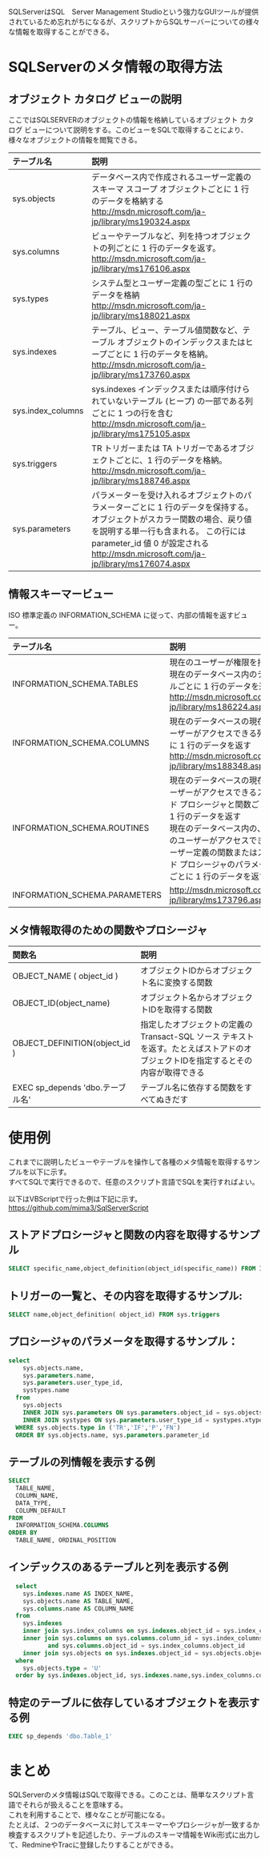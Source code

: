 SQLServerはSQL　Server Management Studioという強力なGUIツールが提供されているため忘れがちになるが、スクリプトからSQLサーバーについての様々な情報を取得することができる。  
  
# SQLServerのメタ情報の取得方法  
## オブジェクト カタログ ビューの説明  
ここではSQLSERVERのオブジェクトの情報を格納しているオブジェクト カタログ ビューについて説明をする。このビューをSQLで取得することにより、様々なオブジェクトの情報を閲覧できる。  
  
|テーブル名|説明|  
|:---------|:---|  
|sys.objects|データベース内で作成されるユーザー定義のスキーマ スコープ オブジェクトごとに 1 行のデータを格納する<BR>http://msdn.microsoft.com/ja-jp/library/ms190324.aspx|  
|sys.columns| ビューやテーブルなど、列を持つオブジェクトの列ごとに 1 行のデータを返す。 <BR>http://msdn.microsoft.com/ja-jp/library/ms176106.aspx|  
|sys.types|システム型とユーザー定義の型ごとに 1 行のデータを格納<BR>http://msdn.microsoft.com/ja-jp/library/ms188021.aspx|  
|sys.indexes|テーブル、ビュー、テーブル値関数など、テーブル オブジェクトのインデックスまたはヒープごとに 1 行のデータを格納。<BR>http://msdn.microsoft.com/ja-jp/library/ms173760.aspx|  
|sys.index_columns|sys.indexes インデックスまたは順序付けられていないテーブル (ヒープ) の一部である列ごとに 1 つの行を含む<BR>http://msdn.microsoft.com/ja-jp/library/ms175105.aspx|  
|sys.triggers|TR トリガーまたは TA トリガーであるオブジェクトごとに、1 行のデータを格納。<BR>http://msdn.microsoft.com/ja-jp/library/ms188746.aspx|  
|sys.parameters|パラメーターを受け入れるオブジェクトのパラメーターごとに 1 行のデータを保持する。 オブジェクトがスカラー関数の場合、戻り値を説明する単一行も含まれる。 この行には parameter_id 値 0 が設定される<BR>http://msdn.microsoft.com/ja-jp/library/ms176074.aspx|  
  
## 情報スキーマービュー  
ISO 標準定義の INFORMATION_SCHEMA に従って、内部の情報を返すビュー。  
  
|テーブル名|説明|  
|:---------|:---|  
|INFORMATION_SCHEMA.TABLES|現在のユーザーが権限を持つ、現在のデータベース内のテーブルごとに 1 行のデータを返す。<BR>http://msdn.microsoft.com/ja-jp/library/ms186224.aspx|  
|INFORMATION_SCHEMA.COLUMNS|現在のデータベースの現在のユーザーがアクセスできる列ごとに 1 行のデータを返す<BR>http://msdn.microsoft.com/ja-jp/library/ms188348.aspx|  
|INFORMATION_SCHEMA.ROUTINES|現在のデータベースの現在のユーザーがアクセスできるストアド プロシージャと関数ごとに、1 行のデータを返す<BR>現在のデータベース内の、現在のユーザーがアクセスできるユーザー定義の関数またはストアド プロシージャのパラメーターごとに 1 行のデータを返す.|http://msdn.microsoft.com/ja-jp/library/ms188757.aspx|  
|INFORMATION_SCHEMA.PARAMETERS|http://msdn.microsoft.com/ja-jp/library/ms173796.aspx|  
  
## メタ情報取得のための関数やプロシージャ  
|関数名|説明|  
|:-----|:---|  
|OBJECT_NAME ( object_id )|オブジェクトIDからオブジェクト名に変換する関数|  
|OBJECT_ID(object_name)|オブジェクト名からオブジェクトIDを取得する関数|  
|OBJECT_DEFINITION(object_id )|指定したオブジェクトの定義の Transact-SQL ソース テキストを返す。たとえばストアドのオブジェクトIDを指定するとその内容が取得できる|  
| EXEC sp_depends 'dbo.テーブル名'|テーブル名に依存する関数をすべてぬきだす|  
  
# 使用例  
これまでに説明したビューやテーブルを操作して各種のメタ情報を取得するサンプルを以下に示す。  
すべてSQLで実行できるので、任意のスクリプト言語でSQLを実行すればよい。  
  
以下はVBScriptで行った例は下記に示す。  
https://github.com/mima3/SqlServerScript  
  
  
## ストアドプロシージャと関数の内容を取得するサンプル  
  
```sql
SELECT specific_name,object_definition(object_id(specific_name)) FROM INFORMATION_SCHEMA.ROUTINES
```  
  
## トリガーの一覧と、その内容を取得するサンプル:  
  
```sql
SELECT name,object_definition( object_id) FROM sys.triggers
```  
  
## プロシージャのパラメータを取得するサンプル：  
  
```sql
select 
    sys.objects.name,
    sys.parameters.name, 
	sys.parameters.user_type_id,
	systypes.name 
  from
    sys.objects
	INNER JOIN sys.parameters ON sys.parameters.object_id = sys.objects.object_id
    INNER JOIN systypes ON sys.parameters.user_type_id = systypes.xtype
  WHERE sys.objects.type in ('TR','IF','P','FN')
  ORDER BY sys.objects.name, sys.parameters.parameter_id
```  
## テーブルの列情報を表示する例  
  
```sql
SELECT 
  TABLE_NAME, 
  COLUMN_NAME,
  DATA_TYPE, 
  COLUMN_DEFAULT
FROM 
  INFORMATION_SCHEMA.COLUMNS
ORDER BY
  TABLE_NAME, ORDINAL_POSITION
```  
  
## インデックスのあるテーブルと列を表示する例  
  
```sql
  select 
    sys.indexes.name AS INDEX_NAME,  
    sys.objects.name AS TABLE_NAME,
	sys.columns.name AS COLUMN_NAME 
  from 
    sys.indexes 
	inner join sys.index_columns on sys.indexes.object_id = sys.index_columns.object_id
	inner join sys.columns on sys.columns.column_id = sys.index_columns.column_id 
	       and sys.columns.object_id = sys.index_columns.object_id
	inner join sys.objects on sys.indexes.object_id = sys.objects.object_id
  where
    sys.objects.type = 'U'
  order by sys.indexes.object_id, sys.indexes.name,sys.index_columns.column_id
```  
  
## 特定のテーブルに依存しているオブジェクトを表示する例  
  
```sql
EXEC sp_depends 'dbo.Table_1'
```  
  
# まとめ  
SQLServerのメタ情報はSQLで取得できる。このことは、簡単なスクリプト言語でそれらが扱えることを意味する。  
これを利用することで、様々なことが可能になる。  
たとえば、２つのデータベースに対してスキーマーやプロシージャが一致するか検査するスクリプトを記述したり、テーブルのスキーマ情報をWiki形式に出力して、RedmineやTracに登録したりすることができる。  
  
